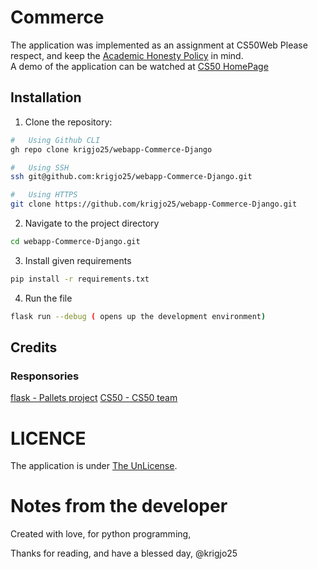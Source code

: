 #   Commerce


The application was implemented as an assignment at CS50Web
Please respect, and keep the [Academic Honesty Policy](https://cs50.harvard.edu/x/2023/honesty/) in mind.<br>
A demo of the application can be watched at [CS50 HomePage](https://cs50.harvard.edu/web/2020/projects/2/commerce/)

## Installation
1. Clone the repository:
```sh
#   Using Github CLI
gh repo clone krigjo25/webapp-Commerce-Django

#   Using SSH
ssh git@github.com:krigjo25/webapp-Commerce-Django.git

#   Using HTTPS
git clone https://github.com/krigjo25/webapp-Commerce-Django.git
```

2. Navigate to the project directory
```sh
cd webapp-Commerce-Django.git
```

3. Install given requirements
```sh
pip install -r requirements.txt
```

4. Run the file
```sh
flask run --debug ( opens up the development environment)
```

## Credits

### Responsories
[flask - Pallets project](https://github.com/pallets)
[CS50 - CS50 team](https://cs50.harvard.edu/x/2024/)

#   LICENCE
The application is under [The UnLicense](./LICENCE).

#   Notes from the developer
Created with love, for python programming,

Thanks for reading, and have a blessed day,
@krigjo25